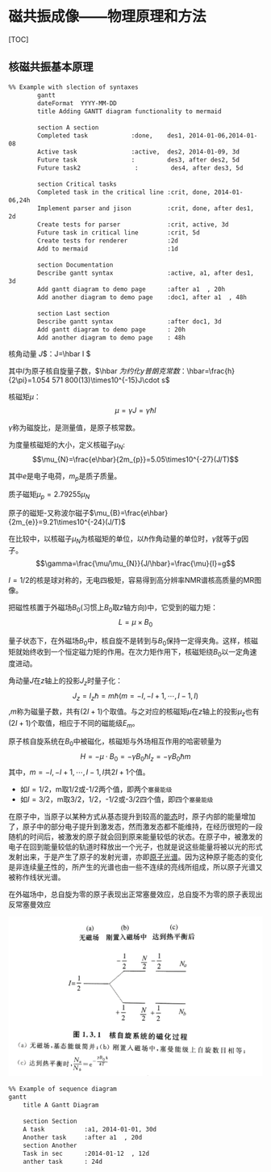 # 磁共振成像——物理原理和方法

[TOC]

## 核磁共振基本原理
```mermaid
%% Example with slection of syntaxes
        gantt
        dateFormat  YYYY-MM-DD
        title Adding GANTT diagram functionality to mermaid

        section A section
        Completed task            :done,    des1, 2014-01-06,2014-01-08
        Active task               :active,  des2, 2014-01-09, 3d
        Future task               :         des3, after des2, 5d
        Future task2               :         des4, after des3, 5d

        section Critical tasks
        Completed task in the critical line :crit, done, 2014-01-06,24h
        Implement parser and jison          :crit, done, after des1, 2d
        Create tests for parser             :crit, active, 3d
        Future task in critical line        :crit, 5d
        Create tests for renderer           :2d
        Add to mermaid                      :1d

        section Documentation
        Describe gantt syntax               :active, a1, after des1, 3d
        Add gantt diagram to demo page      :after a1  , 20h
        Add another diagram to demo page    :doc1, after a1  , 48h

        section Last section
        Describe gantt syntax               :after doc1, 3d
        Add gantt diagram to demo page      : 20h
        Add another diagram to demo page    : 48h
```

核角动量 $J$$：J=\hbar I $

其中$I$为原子核自旋量子数，$\hbar $为约化y普朗克常数：$\hbar=\frac{h}{2\pi}=1.054 571 800(13)\times10^{-15}J\cdot s$

核磁矩$\mu$：$$\mu=\gamma J=\gamma \hbar I$$	

$\gamma$称为磁旋比，是测量值，是原子核常数。



为度量核磁矩的大小，定义核磁子$\mu_{N}$:$$\mu_{N}=\frac{e\hbar}{2m_{p}}=5.05\times10^{-27}(J/T)$$

其中$e$是电子电荷，$m_{p}$是质子质量。



质子磁矩$\mu_{p}=2.79255\mu_{N}$

原子的磁矩-又称波尔磁子$\mu_{B}=\frac{e\hbar}{2m_{e}}=9.21\times10^{-24}(J/T)$

在比较中，以核磁子$\mu_{N}$为核磁矩的单位，以$\hbar$作角动量的单位时，$\gamma$就等于$g$因子。$$\gamma=\frac{\mu/\mu_{N}}{J/\hbar}=\frac{\mu}{I}=g$$

$I=1/2$的核是球对称的，无电四极矩，容易得到高分辨率NMR谱核高质量的MR图像。



把磁性核置于外磁场$B_{0}$(习惯上$B_{0}$取$z$轴方向)中，它受到的磁力矩：$$L=\mu\times B_{0}$$

量子状态下，在外磁场$B_{0}$中，核自旋不是转到与$B_{0}$保持一定得夹角。这样，核磁矩就始终收到一个恒定磁力矩的作用。在次力矩作用下，核磁矩绕$B_{0}$以一定角速度进动。

角动量$J$在$z$轴上的投影$J_{z}$时量子化：$$J_{z}=I_{z}\hbar =m\hbar(m=-I,-I+1,\cdots,I-1,I)$$,$m$称为磁量子数，共有$(2I+1)$个取值。与之对应的核磁矩$\mu$在$z$轴上的投影$\mu_{z}$也有$(2I+1)$个取值，相应于不同的磁能级$E_{m}$。



原子核自旋系统在$B_{0}$中被磁化，核磁矩与外场相互作用的哈密顿量为$$H=-\mu\cdot B_{0}=-\gamma B_{0}\hbar I_{z}=-\gamma B_{0} \hbar m$$其中，$m=-I,-I+1,\cdots,I-1,I$共$2I+1$个值。

- 如$I=1/2$，m取1/2或-1/2两个值，即两个`塞曼能级`
- 如$I=3/2$，m取3/2，1/2，-1/2或-3/2四个值，即四个`塞曼能级`

在原子中，当原子以某种方式从基态提升到较高的[能态](https://zh.wikipedia.org/wiki/%E8%83%BD%E6%85%8B)时，原子内部的能量增加了，原子中的部分电子提升到激发态，然而激发态都不能维持，在经历很短的一段随机的时间后，被激发的原子就会回到原来能量较低的状态。在原子中，被激发的电子在回到能量较低的轨道时释放出一个光子，也就是说这些能量将被以光的形式发射出来，于是产生了原子的发射光谱，亦即[原子光谱](https://zh.wikipedia.org/wiki/%E5%8E%9F%E5%AD%90%E5%85%89%E8%B0%B1)。因为这种原子能态的变化是非连续[量子](https://zh.wikipedia.org/wiki/%E9%87%8F%E5%AD%90)性的，所产生的光谱也由一些不连续的亮线所组成，所以原子光谱又被称作线状光谱。

在外磁场中，总自旋为零的原子表现出正常塞曼效应，总自旋不为零的原子表现出反常塞曼效应



![核自旋系统的磁化过程](%E6%A0%B8%E8%87%AA%E6%97%8B%E7%B3%BB%E7%BB%9F%E7%9A%84%E7%A3%81%E5%8C%96%E8%BF%87%E7%A8%8B.jpg)
```
%% Example of sequence diagram
gantt
    title A Gantt Diagram

    section Section
    A task           :a1, 2014-01-01, 30d
    Another task     :after a1  , 20d
    section Another
    Task in sec      :2014-01-12  , 12d
    anther task      : 24d
```
